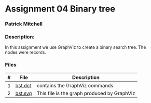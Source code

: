# Assignment 04 Binary tree
### Patrick Mitchell
### Description:

In this assignment we use GraphViz to create a binary search tree. The nodes were records.

### Files

|   #   | File            | Description                                        |
| :---: | --------------- | -------------------------------------------------- |
|   1   | [bst.dot](bst.dot)         | contains the GraphViz commands      |
|   2   | [bst.svg](bst.svg)         | This file is the graph produced by GraphViz      |

